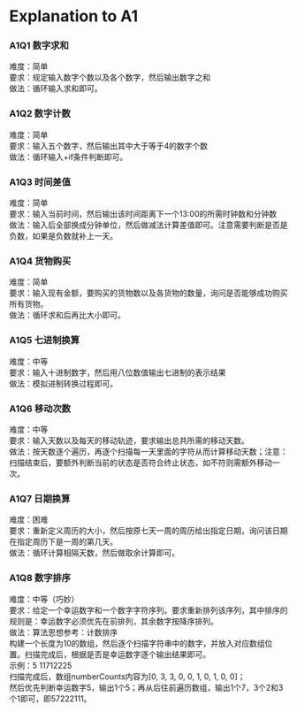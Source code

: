 # Explanation to A1
  
### A1Q1 数字求和
难度：简单  
要求：规定输入数字个数以及各个数字，然后输出数字之和  
做法：循环输入求和即可。  

### A1Q2 数字计数
难度：简单  
要求：输入五个数字，然后输出其中大于等于4的数字个数  
做法：循环输入+if条件判断即可。  

### A1Q3 时间差值
难度：简单  
要求：输入当前时间，然后输出该时间距离下一个13:00的所需时钟数和分钟数  
做法：输入后全部换成分钟单位，然后做减法计算差值即可。注意需要判断是否是负数，如果是负数就补上一天。  

### A1Q4 货物购买
难度：简单   
要求：输入现有金额，要购买的货物数以及各货物的数量，询问是否能够成功购买所有货物。  
做法：循环求和后再比大小即可。  

### A1Q5 七进制换算
难度：中等  
要求：输入十进制数字，然后用八位数值输出七进制的表示结果  
做法：模拟进制转换过程即可。  

### A1Q6 移动次数
难度：中等  
要求：输入天数以及每天的移动轨迹，要求输出总共所需的移动天数。  
做法：按天数逐个遍历，再逐个扫描每一天里面的字符从而计算移动天数；注意：扫描结束后，要额外判断当前的状态是否符合终止状态，如不符则需额外移动一次。  

### A1Q7 日期换算
难度：困难  
要求：重新定义周历的大小，然后按原七天一周的周历给出指定日期，询问该日期在指定周历下是一周的第几天。  
做法：循环计算相隔天数，然后做取余计算即可。  

### A1Q8 数字排序  
难度：中等（巧妙）  
要求：给定一个幸运数字和一个数字字符序列。要求重新排列该序列，其中排序的规则是：幸运数字必须优先在前排列，其余数字按降序排列。  
做法：算法思想参考：计数排序  
构建一个长度为10的数组，然后逐个扫描字符串中的数字，并放入对应数组位置。扫描完成后，根据是否是幸运数字逐个输出结果即可。   
示例：5 11712225  
扫描完成后，数组numberCounts内容为[0, 3, 3, 0, 0, 1, 0, 1, 0, 0]；  
然后优先判断幸运数字5，输出1个5；再从后往前遍历数组，输出1个7，3个2和3个1即可，即57222111。
